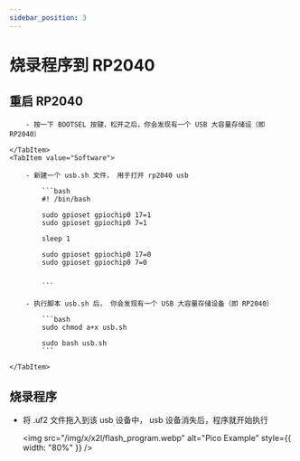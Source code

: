 ```yaml
---
sidebar_position: 3
---
```


# 烧录程序到 RP2040

## 重启 RP2040

<Tabs queryString="flash_way">
    <TabItem value="Hardware">

        - 按一下 BOOTSEL 按键，松开之后，你会发现有一个 USB 大容量存储设（即 RP2040）

    </TabItem>
    <TabItem value="Software">

        - 新建一个 usb.sh 文件， 用于打开 rp2040 usb

            ```bash
            #! /bin/bash

            sudo gpioset gpiochip0 17=1
            sudo gpioset gpiochip0 7=1

            sleep 1

            sudo gpioset gpiochip0 17=0
            sudo gpioset gpiochip0 7=0


            ```

        - 执行脚本 usb.sh 后， 你会发现有一个 USB 大容量存储设备（即 RP2040）

            ```bash
            sudo chmod a+x usb.sh

            sudo bash usb.sh
            ```

    </TabItem>

</Tabs>

## 烧录程序

- 将 .uf2 文件拖入到该 usb 设备中， usb 设备消失后，程序就开始执行

  <img src="/img/x/x2l/flash_program.webp" alt="Pico Example" style={{ width: "80%" }} />
